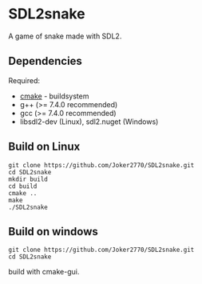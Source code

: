 # SDL2snake
A game of snake made with SDL2. 

## Dependencies
Required:
* [cmake](http://www.cmake.org) - buildsystem
* g++ (>= 7.4.0 recommended)
* gcc (>= 7.4.0 recommended)
* libsdl2-dev (Linux), sdl2.nuget (Windows)

## Build on Linux
~~~
git clone https://github.com/Joker2770/SDL2snake.git
cd SDL2snake
mkdir build
cd build
cmake ..
make
./SDL2snake
~~~

## Build on windows
~~~
git clone https://github.com/Joker2770/SDL2snake.git
cd SDL2snake
~~~
build with cmake-gui.

